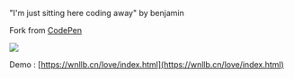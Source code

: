 "I'm just sitting here coding away" by benjamin

Fork from [CodePen](http://codepen.io/jakealbaugh/full/PwLXXP/)

![](https://cdn.jsdelivr.net/gh/benjamin603/img/img2021012949.png)

Demo : [https://wnllb.cn/love/index.html](https://wnllb.cn/love/index.html)
